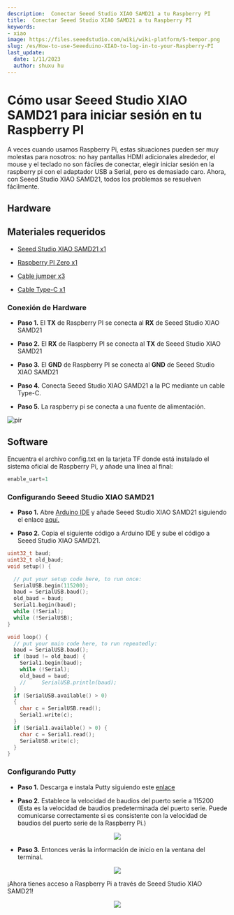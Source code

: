 ```yaml
---
description:  Conectar Seeed Studio XIAO SAMD21 a tu Raspberry PI
title:  Conectar Seeed Studio XIAO SAMD21 a tu Raspberry PI
keywords:
- xiao
image: https://files.seeedstudio.com/wiki/wiki-platform/S-tempor.png
slug: /es/How-to-use-Seeeduino-XIAO-to-log-in-to-your-Raspberry-PI
last_update:
  date: 1/11/2023
  author: shuxu hu
---
```


# Cómo usar Seeed Studio XIAO SAMD21 para iniciar sesión en tu Raspberry PI

A veces cuando usamos Raspberry Pi, estas situaciones pueden ser muy molestas para nosotros: no hay pantallas HDMI adicionales alrededor, el mouse y el teclado no son fáciles de conectar, elegir iniciar sesión en la raspberry pi con el adaptador USB a Serial, pero es demasiado caro. Ahora, con Seeed Studio XIAO SAMD21, todos los problemas se resuelven fácilmente.

## Hardware

## Materiales requeridos

- [Seeed Studio XIAO SAMD21 x1](https://www.seeedstudio.com/Seeeduino-XIAO-Arduino-Microcontroller-SAMD21-Cortex-M0+-p-4426.html)

- [Raspberry PI Zero x1](https://www.seeedstudio.com/Raspberry-Pi-Zero-W-p-4257.html)

- [Cable jumper x3](https://www.seeedstudio.com/Breadboard-Jumper-Wire-Pack-200mm-100m-p-1032.html)

- [Cable Type-C x1](https://www.seeedstudio.com/USB-3-1-Type-C-to-A-Cable-1-Meter-3-1A-p-4085.html)

### Conexión de Hardware

- **Paso 1.** El **TX** de Raspberry PI se conecta al **RX** de Seeed Studio XIAO SAMD21

- **Paso 2.** El **RX** de Raspberry PI se conecta al **TX** de Seeed Studio XIAO SAMD21

- **Paso 3.** El **GND** de Raspberry PI se conecta al **GND** de Seeed Studio XIAO SAMD21

- **Paso 4.** Conecta Seeed Studio XIAO SAMD21 a la PC mediante un cable Type-C.

- **Paso 5.** La raspberry pi se conecta a una fuente de alimentación.

<!-- ![](https://files.seeedstudio.com/products/102010328/img/pin-with-marks.png) -->
  <p style={{textAlign: 'center'}}><img src="https://files.seeedstudio.com/products/102010328/img/pin-with-marks.png" alt="pir" width={600} height="auto" /></p>

## Software

Encuentra el archivo config.txt en la tarjeta TF donde está instalado el sistema oficial de Raspberry Pi, y añade una línea al final:

```c
enable_uart=1
```

### Configurando Seeed Studio XIAO SAMD21

- **Paso 1.** Abre [Arduino IDE](https://www.arduino.cc/en/Main/Software) y añade Seeed Studio XIAO SAMD21 siguiendo el enlace [aquí.](https://wiki.seeedstudio.com/es/Seeeduino-XIAO/#software)

- **Paso 2.** Copia el siguiente código a Arduino IDE y sube el código a Seeed Studio XIAO SAMD21.

```cpp
uint32_t baud;
uint32_t old_baud;
void setup() {

  // put your setup code here, to run once:
  SerialUSB.begin(115200);
  baud = SerialUSB.baud();
  old_baud = baud;
  Serial1.begin(baud);
  while (!Serial);
  while (!SerialUSB);
}

void loop() {
  // put your main code here, to run repeatedly:
  baud = SerialUSB.baud();
  if (baud != old_baud) {
    Serial1.begin(baud);
    while (!Serial);
    old_baud = baud;
    //     SerialUSB.println(baud);
  }
  if (SerialUSB.available() > 0)
  {
    char c = SerialUSB.read();
    Serial1.write(c);
  }
  if (Serial1.available() > 0) {
    char c = Serial1.read();
    SerialUSB.write(c);
  }
}
```

### Configurando Putty

- **Paso 1.** Descarga e instala Putty siguiendo este [enlace](https://www.putty.org/)

- **Paso 2.** Establece la velocidad de baudios del puerto serie a 115200 (Esta es la velocidad de baudios predeterminada del puerto serie. Puede comunicarse correctamente si es consistente con la velocidad de baudios del puerto serie de la Raspberry Pi.)

<p align="center">
  <img src="https://files.seeedstudio.com/products/102010328/img/Putty%20config.png" />
</p>

- **Paso 3.** Entonces verás la información de inicio en la ventana del terminal.

<p align="center">
  <img src="https://files.seeedstudio.com/products/102010328/img/Terminal.png" />
</p>

¡Ahora tienes acceso a Raspberry Pi a través de Seeed Studio XIAO SAMD21!

<p align="center">
  <img src="https://files.seeedstudio.com/products/102010328/img/new%20pins.gif" />
</p>